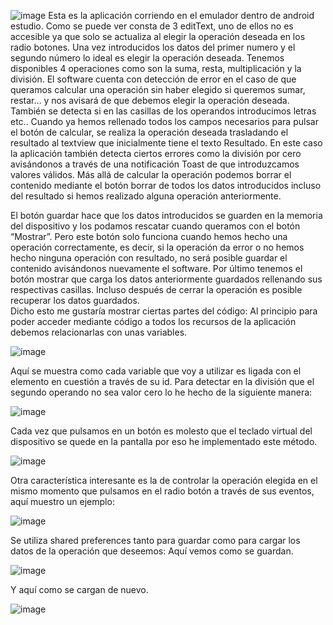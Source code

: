 ![image](https://github.com/user-attachments/assets/b604f4d1-7288-4416-b408-ef0ef0140999)
Esta es la aplicación corriendo en el emulador dentro de android estudio. Como se puede ver consta de 3 editText, uno de ellos no es accesible ya que solo se actualiza al elegir la operación deseada en los radio botones. 
Una vez introducidos los datos del primer numero y el segundo número lo ideal es elegir la operación deseada. Tenemos disponibles 4 operaciones como son la suma, resta, multiplicación y la división. El software cuenta con detección de error en el caso de que queramos calcular una operación sin haber elegido si queremos sumar, restar… y nos avisará de que debemos elegir la operación deseada. También se detecta si en las casillas de los operandos introducimos letras etc..
Cuando ya hemos rellenado todos los campos necesarios para pulsar el botón de calcular, se realiza la operación deseada trasladando el resultado al textview que inicialmente tiene el texto Resultado. En este caso la aplicación también detecta ciertos errores como la división por cero avisándonos a través de una notificación Toast de que introduzcamos valores válidos.
Más allá de calcular la operación podemos borrar el contenido mediante el botón borrar de todos los datos introducidos incluso del resultado si hemos realizado alguna operación anteriormente.

El botón guardar hace que los datos introducidos se guarden en la memoria del dispositivo y los podamos rescatar cuando queramos con el botón “Mostrar”. Pero este botón solo funciona cuando hemos hecho una operación correctamente, es decir, si la operación da error o no hemos hecho ninguna operación con resultado, no será posible guardar el contenido avisándonos nuevamente el software.
Por último tenemos el botón mostrar que carga los datos anteriormente guardados rellenando sus respectivas casillas. Incluso después de cerrar la operación es posible recuperar los datos guardados.  
Dicho esto me gustaría mostrar ciertas partes del código: 
Al principio para poder acceder mediante código a todos los recursos de la aplicación debemos relacionarlas con unas variables.

![image](https://github.com/user-attachments/assets/fcd7027d-9272-4d56-bbf7-7da9e2676635)

Aquí se muestra como cada variable que voy a utilizar es ligada con el elemento en cuestión a través de su id.
Para detectar en la división que el segundo operando  no sea valor cero lo he hecho de la siguiente manera:

![image](https://github.com/user-attachments/assets/cf84c8bc-46d4-416d-a1e5-c40e5f6de4b5)

Cada vez que pulsamos en un botón es molesto que el teclado virtual del dispositivo se quede en la pantalla por eso he implementado este método.

![image](https://github.com/user-attachments/assets/54940af5-0b4f-48a0-aca3-750d7dca559a)

Otra característica interesante es la de controlar la operación elegida en el mismo momento que pulsamos en el radio botón a través de sus eventos, aquí muestro un ejemplo:	

![image](https://github.com/user-attachments/assets/dd0ee5e6-9c94-4716-a5c1-150e1a815de0)

Se utiliza shared preferences tanto para guardar como para cargar los datos de la operación que deseemos:
Aquí vemos como se guardan.

![image](https://github.com/user-attachments/assets/c94e7a17-d72d-4dc8-afb8-7dc2c93cd1fd)

Y aquí como se cargan de nuevo.	

![image](https://github.com/user-attachments/assets/366c6746-3ee5-46fc-a8fc-ab771f66a212)

